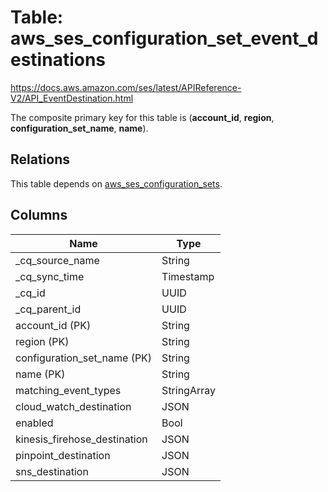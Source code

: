 # Table: aws_ses_configuration_set_event_destinations

https://docs.aws.amazon.com/ses/latest/APIReference-V2/API_EventDestination.html

The composite primary key for this table is (**account_id**, **region**, **configuration_set_name**, **name**).

## Relations
This table depends on [aws_ses_configuration_sets](aws_ses_configuration_sets.md).

## Columns
| Name          | Type          |
| ------------- | ------------- |
|_cq_source_name|String|
|_cq_sync_time|Timestamp|
|_cq_id|UUID|
|_cq_parent_id|UUID|
|account_id (PK)|String|
|region (PK)|String|
|configuration_set_name (PK)|String|
|name (PK)|String|
|matching_event_types|StringArray|
|cloud_watch_destination|JSON|
|enabled|Bool|
|kinesis_firehose_destination|JSON|
|pinpoint_destination|JSON|
|sns_destination|JSON|
